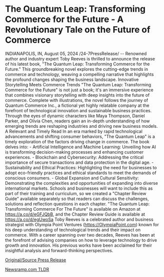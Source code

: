 # The Quantum Leap: Transforming Commerce for the Future - A Revolutionary Tale on the Future of Commerce

INDIANAPOLIS, IN, August 05, 2024 /24-7PressRelease/ -- Renowned author and industry expert Toby Reeves is thrilled to announce the release of his latest book, "The Quantum Leap: Transforming Commerce for the Future." This groundbreaking novel explores the cutting-edge trends in commerce and technology, weaving a compelling narrative that highlights the profound changes shaping the business landscape.  Innovative Storytelling Meets Commerce Trends  "The Quantum Leap: Transforming Commerce for the Future" is not just a book; it's an immersive experience that combines visionary storytelling with deep insights into the future of commerce. Complete with illustrations, the novel follows the journey of Quantum Commerce Inc., a fictional yet highly relatable company at the forefront of technological innovation and sustainable business practices. Through the eyes of dynamic characters like Maya Thompson, Daniel Parker, and Olivia Chen, readers gain an in-depth understanding of how emerging trends are reshaping industries and driving new business models.  A Relevant and Timely Read  In an era marked by rapid technological advancements and shifting consumer behaviors, "The Quantum Leap" is a timely exploration of the factors driving change in commerce. The book delves into:  - Artificial Intelligence and Machine Learning: Unveiling how AI is transforming decision-making processes and enhancing customer experiences.  - Blockchain and Cybersecurity: Addressing the critical importance of secure transactions and data protection in the digital age.  - Sustainability and Ethical Practices: Highlighting the need for businesses to adopt eco-friendly practices and ethical standards to meet the demands of conscious consumers.  - Global Expansion and Cultural Sensitivity: Demonstrating the complexities and opportunities of expanding into diverse international markets.  Schools and businesses will want to include this as part of their training and curriculum, so we created a "Chapter Review Guide" available separately so that readers can discuss the challenges, solutions and reflection questions in each chapter.   "The Quantum Leap: Transforming Commerce For The Future" is available on Amazon at https://a.co/d/eGFJQbB, and the Chapter Review Guide is available at https://a.co/d/egUwoSa  Toby Reeves is a celebrated author and business strategist with Olympia Point Ventures (https://OlympiaPoint.com) known for his deep understanding of technological trends and their impact on commerce. With a career spanning over two decades, Reeves has been at the forefront of advising companies on how to leverage technology to drive growth and innovation. His previous works have been acclaimed for their insightful analysis and forward-thinking perspectives. 

[Original/Source Press Release](https://www.24-7pressrelease.com/press-release/513123/the-quantum-leap-transforming-commerce-for-the-future-a-revolutionary-tale-on-the-future-of-commerce) 

[Newsramp.com TLDR](https://newsramp.com/None) 